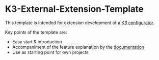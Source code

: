 # K3-External-Extension-Template

This template is intended for extension development of a [K3 configurator](https://www.k3-konfigurator.de/).

Key points of the template are:

* Easy start & introduction
* Accompaniment of the feature explanation by the [documentation](https://k3.objectcode.de/docs/)
* Use as starting point for own projects